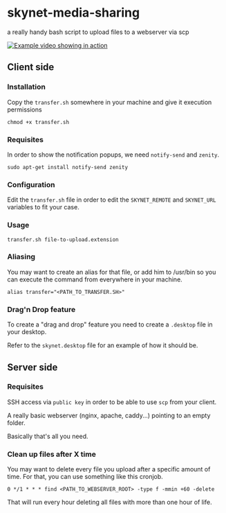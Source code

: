 # skynet-media-sharing
a really handy bash script to upload files to a webserver via scp

[![Example video showing in action](http://img.youtube.com/vi/BUx1csAi4qA/0.jpg)](http://www.youtube.com/watch?v=BUx1csAi4qA)

## Client side

### Installation

Copy the `transfer.sh` somewhere in your machine and give it execution permissions

    chmod +x transfer.sh

### Requisites

In order to show the notification popups, we need `notify-send` and `zenity`.

    sudo apt-get install notify-send zenity

### Configuration

Edit the `transfer.sh` file in order to edit the `SKYNET_REMOTE` and `SKYNET_URL` variables to fit your case.

### Usage

    transfer.sh file-to-upload.extension
    
### Aliasing

You may want to create an alias for that file, or add him to /usr/bin so you can execute the command from everywhere in your machine.

    alias transfer="<PATH_TO_TRANSFER.SH>"
    
### Drag'n Drop feature

To create a "drag and drop" feature you need to create a `.desktop` file in your desktop.

Refer to the `skynet.desktop` file for an example of how it should be.

## Server side

### Requisites

SSH access via `public key` in order to be able to use `scp` from your client.

A really basic webserver (nginx, apache, caddy...) pointing to an empty folder.

Basically that's all you need.

### Clean up files after X time

You may want to delete every file you upload after a specific amount of time. For that, you can use something like this cronjob.

    0 */1 * * * find <PATH_TO_WEBSERVER_ROOT> -type f -mmin +60 -delete

That will run every hour deleting all files with more than one hour of life.
